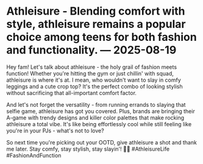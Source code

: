 # Athleisure - Blending comfort with style, athleisure remains a popular choice among teens for both fashion and functionality. — 2025-08-19

Hey fam! Let's talk about athleisure - the holy grail of fashion meets function! Whether you're hitting the gym or just chillin' with squad, athleisure is where it's at. I mean, who wouldn't want to slay in comfy leggings and a cute crop top? It's the perfect combo of looking stylish without sacrificing that all-important comfort factor. 

And let's not forget the versatility - from running errands to slaying that selfie game, athleisure has got you covered. Plus, brands are bringing their A-game with trendy designs and killer color palettes that make rocking athleisure a total vibe. It's like being effortlessly cool while still feeling like you're in your PJs - what's not to love?

So next time you're picking out your OOTD, give athleisure a shot and thank me later. Stay comfy, stay stylish, stay slayin'! 💁🔥 #AthleisureLife #FashionAndFunction